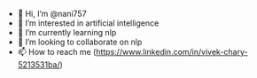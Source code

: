 - 👋 Hi, I’m @nani757
- 👀 I’m interested in artificial intelligence
- 🌱 I’m currently learning nlp
- 💞️ I’m looking to collaborate on nlp
- 📫 How to reach me (https://www.linkedin.com/in/vivek-chary-5213531ba/)

<!---
nani757/nani757 is a ✨ special ✨ repository because its `README.md` (this file) appears on your GitHub profile.
You can click the Preview link to take a look at your changes.
--->

